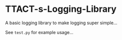 # TTACT-s-Logging-Library
A basic logging library to make logging super simple...

See `test.py` for example usage...
